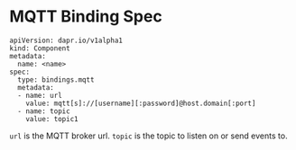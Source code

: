 # MQTT Binding Spec

```
apiVersion: dapr.io/v1alpha1
kind: Component
metadata:
  name: <name>
spec:
  type: bindings.mqtt
  metadata:
  - name: url
    value: mqtt[s]://[username][:password]@host.domain[:port]
  - name: topic
    value: topic1
```

`url` is the MQTT broker url.
`topic` is the topic to listen on or send events to.
